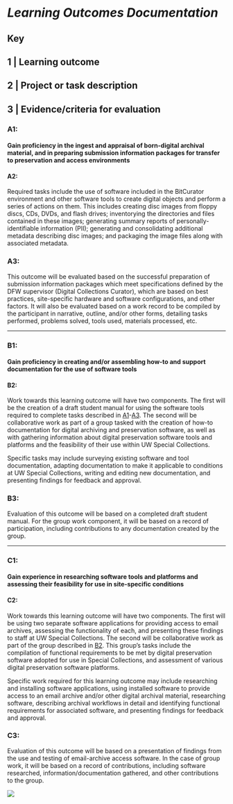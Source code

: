 # _Learning Outcomes Documentation_

## Key

## 1 \| Learning outcome

## 2 \| Project or task description

## 3 \| Evidence/criteria for evaluation

### A1:

#### Gain proficiency in the ingest and appraisal of born-digital archival material, and in preparing submission information packages for transfer to preservation and access environments

#### A2:

Required tasks include the use of software included in the BitCurator environment and other software tools to create digital objects and perform a series of actions on them. This includes creating disc images from floppy discs, CDs, DVDs, and flash drives; inventorying the directories and files contained in these images; generating summary reports of personally-identifiable information \(PII\); generating and consolidating additional metadata describing disc images; and packaging the image files along with associated metadata.

### A3:

This outcome will be evaluated based on the successful preparation of submission information packages which meet specifications defined by the DFW supervisor \(Digital Collections Curator\), which are based on best practices, site-specific hardware and software configurations, and other factors. It will also be evaluated based on a work record to be compiled by the participant in narrative, outline, and/or other forms, detailing tasks performed, problems solved, tools used, materials processed, etc.

---

### B1:

#### Gain proficiency in creating and/or assembling how-to and support documentation for the use of software tools

#### B2:

Work towards this learning outcome will have two components. The first will be the creation of a draft student manual for using the software tools required to complete tasks described in [A1](#a1)-[A3](#a3). The second will be collaborative work as part of a group tasked with the creation of how-to documentation for digital archiving and preservation software, as well as with gathering information about digital preservation software tools and platforms and the feasibility of their use within UW Special Collections.

Specific tasks may include surveying existing software and tool documentation, adapting documentation to make it applicable to conditions at UW Special Collections, writing and editing new documentation, and presenting findings for feedback and approval.

### B3:

Evaluation of this outcome will be based on a completed draft student manual. For the group work component, it will be based on a record of participation, including contributions to any documentation created by the group.

---

### C1:

#### Gain experience in researching software tools and platforms and assessing their feasibility for use in site-specific conditions

#### C2:

Work towards this learning outcome will have two components. The first will be using two separate software applications for providing access to email archives, assessing the functionality of each, and presenting these findings to staff at UW Special Collections. The second will be collaborative work as part of the group described in [B2](#b2). This group’s tasks include the compilation of functional requirements to be met by digital preservation software adopted for use in Special Collections, and assessment of various digital preservation software platforms.

Specific work required for this learning outcome may include researching and installing software applications, using installed software to provide access to an email archive and/or other digital archival material, researching software, describing archival workflows in detail and identifying functional requirements for associated software, and presenting findings for feedback and approval.

### C3:

Evaluation of this outcome will be based on a presentation of findings from the use and testing of email-archive access software. In the case of group work, it will be based on a record of contributions, including software researched, information/documentation gathered, and other contributions to the group.

![](/assets/Notes_Drives_Discs.jpg)

